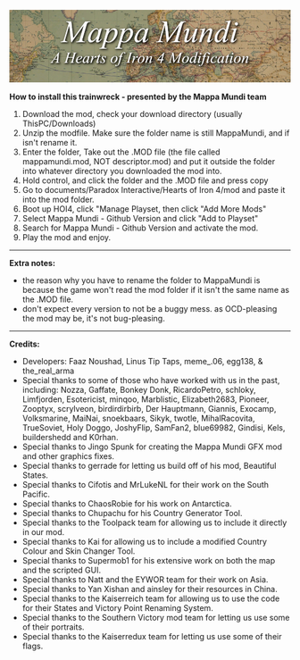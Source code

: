 ![MM Banner](banner.png)

**How to install this trainwreck - presented by the Mappa Mundi team**
1) Download the mod, check your download directory (usually ThisPC/Downloads)
2) Unzip the modfile. Make sure the folder name is still MappaMundi, and if isn't rename it.
3) Enter the folder, Take out the .MOD file (the file called mappamundi.mod, NOT descriptor.mod) and put it outside the folder into whatever directory you downloaded the mod into.
4) Hold control, and click the folder and the .MOD file and press copy
5) Go to documents/Paradox Interactive/Hearts of Iron 4/mod and paste it into the mod folder.
6) Boot up HOI4, click "Manage Playset, then click "Add More Mods" 
7) Select Mappa Mundi - Github Version and click "Add to Playset"
8) Search for Mappa Mundi - Github Version and activate the mod.
9) Play the mod and enjoy.
---------------
**Extra notes:**

- the reason why you have to rename the folder to MappaMundi is because the game won't read the mod folder if it isn't the same name as the .MOD file.
- don't expect every version to not be a buggy mess. as OCD-pleasing the mod may be, it's not bug-pleasing.
---------------
**Credits:**
 - Developers: Faaz Noushad, Linus Tip Taps, meme_.06, egg138, & the_real_arma
 - Special thanks to some of those who have worked with us in the past, including:  Nozza, Gaffate, Bonkey Donk, RicardoPetro, schloky, Limfjorden, Esotericist, minqoo, Marblistic, Elizabeth2683, Pioneer, Zooptyx, scrylveon, birdirdirbirb, Der Hauptmann, Giannis, Exocamp, Volksmarine, MaiNai, snoekbaars, Sikyk, twotle, MihalRacovita, TrueSoviet, Holy Doggo, JoshyFlip, SamFan2, blue69982, Gindisi, Kels, buildershedd and K0rhan.
 - Special thanks to Jingo Spunk for creating the Mappa Mundi GFX mod and other graphics fixes.
 - Special thanks to gerrade for letting us build off of his mod, Beautiful States.
 - Special thanks to Cifotis and MrLukeNL for their work on the South Pacific.
 - Special thanks to ChaosRobie for his work on Antarctica.
 - Special thanks to Chupachu for his Country Generator Tool.
 - Special thanks to the Toolpack team for allowing us to include it directly in our mod.
 - Special thanks to Kai for allowing us to include a modified Country Colour and Skin Changer Tool.
 - Special thanks to Supermob1 for his extensive work on both the map and the scripted GUI.
 - Special thanks to Natt and the EYWOR team for their work on Asia.
 - Special thanks to Yan Xishan and ainsley for their resources in China.
 - Special thanks to the Kaiserreich team for allowing us to use the code for their States and Victory Point Renaming System.
 - Special thanks to the Southern Victory mod team for letting us use some of their portraits. 
 - Special thanks to the Kaiserredux team for letting us use some of their flags.
